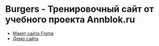 # Burgers - Тренировочный сайт от учебного проекта Annblok.ru

* [Макет сайта Figma](https://www.figma.com/file/zYVAOL88SJaqFKlIfJ4tLd/Burgers-Menu-(Copy)?node-id=0%3A99)
* [Демо сайта](https://ilya9396.github.io/Module01-Burger/menu.html)